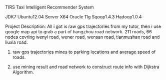 TIRS
Taxi Intelligent Recommender System

JDK7
Ubuntu12.04 Server X64 
Oracle 11g
Sqoop1.4.3
Hadoop1.0.4 


Project Description:
All i got is raw gps trajectories from my tutor, then i use google map api to 
grab a part of hangzhou road network. 211 roads, 66 nodes covring wenyi road,
wener road, wensan road, tianmushan road and liuxia road.

1) raw gps trajectories mines to parking locations and average speed of roads.
    
2) use mining result and road network to construct route info with Dijkstra Algorithm.


